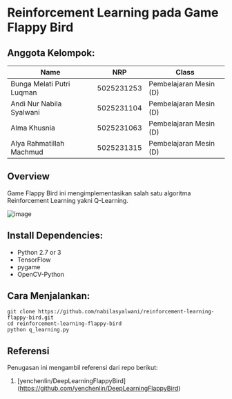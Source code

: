 # Reinforcement Learning pada Game Flappy Bird 

## Anggota Kelompok:

| Name                     | NRP        | Class                 |
| ------------------------ | ---------- | --------------------- |
| Bunga Melati Putri Luqman            | 5025231253 | Pembelajaran Mesin (D) |
| Andi Nur Nabila Syalwani | 5025231104 | Pembelajaran Mesin (D) |
| Alma Khusnia             | 5025231063 | Pembelajaran Mesin (D) |
| Alya Rahmatillah Machmud | 5025231315 | Pembelajaran Mesin (D) |

## Overview
Game Flappy Bird ini mengimplementasikan salah satu algoritma Reinforcement Learning yakni Q-Learning.

![image](https://github.com/user-attachments/assets/3640fede-7fe4-4b84-85b5-d400313a1320)


## Install Dependencies:
* Python 2.7 or 3
* TensorFlow
* pygame
* OpenCV-Python

## Cara Menjalankan:
```
git clone https://github.com/nabilasyalwani/reinforcement-learning-flappy-bird.git
cd reinforcement-learning-flappy-bird
python q_learning.py
```

## Referensi
Penugasan ini mengambil referensi dari repo berikut:
1. [yenchenlin/DeepLearningFlappyBird] (https://github.com/yenchenlin/DeepLearningFlappyBird)
